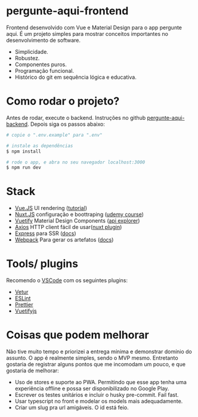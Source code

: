 # pergunte-aqui-frontend

Frontend desenvolvido com Vue e Material Design para o app pergunte aqui. É um projeto simples para mostrar conceitos importantes no desenvolvimento de software.

- Simplicidade.
- Robustez.
- Componentes puros.
- Programação funcional.
- Histórico do git em sequência lógica e educativa.

# Como rodar o projeto?

Antes de rodar, execute o backend. Instruções no github [pergunte-aqui-backend](https://github.com/raffacabofrio/pergunte-aqui-backend). Depois siga os passos abaixo:

```bash
# copie o ".env.example" para ".env"

# instale as dependências
$ npm install

# rode o app, e abra no seu navegador localhost:3000
$ npm run dev


```

# Stack

- [Vue.JS](https://vuejs.org/) UI rendering ([tutorial](https://vuejs.org/v2/guide/))
- [Nuxt.JS](https://nuxtjs.org/) configuração e boottraping ([udemy course](https://www.udemy.com/nuxtjs-vuejs-on-steroids/))
- [Vuetify](https://vuetifyjs.com/pt-BR/) Material Design Components ([api explorer](https://vuetifyjs.com/pt-BR/components/api-explorer))
- [Axios](https://github.com/axios/axios) HTTP client fácil de usar([nuxt plugin](https://axios.nuxtjs.org/))
- [Express](http://expressjs.com/) para SSR ([docs](http://expressjs.com/en/4x/api.html))
- [Webpack](https://webpack.js.org/) Para gerar os artefatos ([docs](https://webpack.js.org/concepts/))

# Tools/ plugins

Recomendo o [VSCode](https://code.visualstudio.com/) com os seguintes plugins:

- [Vetur](https://marketplace.visualstudio.com/items?itemName=octref.vetur)
- [ESLint](https://marketplace.visualstudio.com/items?itemName=dbaeumer.vscode-eslint)
- [Prettier](https://marketplace.visualstudio.com/items?itemName=esbenp.prettier-vscode)
- [Vuetifyjs](https://marketplace.visualstudio.com/items?itemName=vuetifyjs.vuetify-vscode)

# Coisas que podem melhorar

Não tive muito tempo e priorizei a entrega mínima e demonstrar domínio do assunto. O app é realmente simples, sendo o MVP mesmo. Entretanto gostaria de registrar alguns pontos que me incomodam um pouco, e que gostaria de melhorar:

- Uso de stores e suporte ao PWA. Permitindo que esse app tenha uma experiência offline e possa ser disponibilizado no Google Play.
- Escrever os testes unitários e incluir o husky pre-commit. Fail fast.
- Usar typescript no front e modelar os models mais adequadamente.
- Criar um slug pra url amigáveis. O id está feio.
